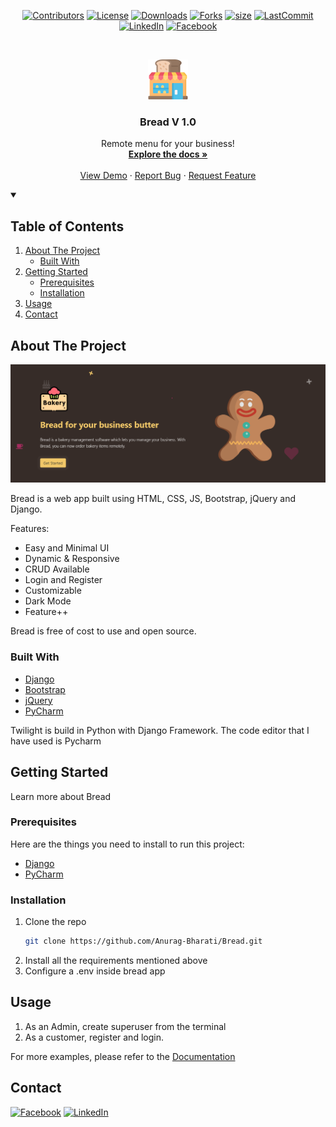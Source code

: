 <!--
*** Thanks othneildrew for providing this template
-->



<!-- PROJECT SHIELDS -->
<div align="center">

[![Contributors][contributors-shield]][contributors-url]
[![License][license-shield]][license-url]
[![Downloads][download-shield]][download-url]
[![Forks][forks-shield]][forks-url]
[![size][size-shield]][size-url]
[![LastCommit][lastCommit-shield]][size-url]
[![LinkedIn][linkedin-shield]][linkedin-url]
[![Facebook][facebook-shield]][facebook-url]
</div>


<!-- PROJECT LOGO -->
<br />
<p align="center">
  <a href="https://github.com/Anurag-Bharati/Bread">
    <img src="https://github.com/Anurag-Bharati/Bread/blob/main/static/images/bakeryShop.png" alt="Logo" width="64" height="64">
  </a>

  <h3 align="center">Bread V 1.0</h3>
 
  <p align="center"> </p>

  <p align="center">
    Remote menu for your business!
    <br />
    <a href="https://github.com/Anurag-Bharati/Bread/blob/main/static/misc/11494830_AnuragBharati_ST5007CEM.pdf"><strong>Explore the docs »</strong></a>
    <br />
    <br />
    <a href="https://github.com/Anurag-Bharati/Bread">View Demo</a>
    ·
    <a href="https://github.com/Anurag-Bharati/Bread/issues">Report Bug</a>
    ·
    <a href="https://github.com/Anurag-Bharati/Bread/issues">Request Feature</a>
  </p>
</p>



<!-- TABLE OF CONTENTS -->

<details open="open">
  <summary><h2>Table of Contents</summary>
  <ol>
    <li>
      <a href="#about-the-project">About The Project</a>
      <ul>
        <li><a href="#built-with">Built With</a></li>
      </ul>
    </li>
    <li>
      <a href="#getting-started">Getting Started</a>
      <ul>
        <li><a href="#prerequisites">Prerequisites</a></li>
        <li><a href="#installation">Installation</a></li>
      </ul>
    </li>
    <li><a href="#usage">Usage</a></li>
    <li><a href="#contact">Contact</a></li>
  </ol>
</details>



<!-- ABOUT THE PROJECT -->
## About The Project



  ![Product Name Screen Shot][product-screenshot]


Bread is a web app built using HTML, CSS, JS, Bootstrap, jQuery and Django. 

Features:
* Easy and Minimal UI
* Dynamic & Responsive
* CRUD Available
* Login and Register
* Customizable
* Dark Mode
* Feature++


Bread is free of cost to use and open source.

### Built With

* [Django](https://www.djangoproject.com/)
* [Bootstrap](https://getbootstrap.com/)
* [jQuery](https://jquery.com/)
* [PyCharm](https://www.jetbrains.com)

Twilight is build in Python with Django Framework. The code editor that I have used is Pycharm


<!-- GETTING STARTED -->
## Getting Started

Learn more about Bread

### Prerequisites

Here are the things you need to install to run this project:

* [Django](https://www.djangoproject.com/)
* [PyCharm](https://www.jetbrains.com)

### Installation

1. Clone the repo
   ```sh
   git clone https://github.com/Anurag-Bharati/Bread.git
   ```
2. Install all the requirements mentioned above
3. Configure a .env inside bread app


<!-- USAGE EXAMPLES -->
## Usage

1. As an Admin, create superuser from the terminal
2. As a customer, register and login.

For more examples, please refer to the [Documentation][doc-url]


<!-- CONTACT -->
## Contact

[![Facebook][facebook-shield]][facebook-url]
[![LinkedIn][linkedin-shield]][linkedin-url]




<!-- MARKDOWN LINKS & IMAGES -->
<!-- https://www.markdownguide.org/basic-syntax/#reference-style-links -->
[download-shield]: https://img.shields.io/github/downloads/anurag-bharati/bread/1.0/total?style=for-the-badge
[download-url]:https://github.com/Anurag-Bharati/bread/releases/tag/1.0
[license-shield]:https://img.shields.io/github/license/Anurag-Bharati/Bread?style=for-the-badge
[license-url]:https://github.com/Anurag-Bharati/Bread/blob/main/LICENSE.md
[contributors-shield]:https://img.shields.io/github/contributors/Anurag-Bharati/Bread?style=for-the-badge
[contributors-url]: https://github.com/Anurag-Bharati/Bread/graphs/contributors
[forks-shield]: https://img.shields.io/github/forks/Anurag-Bharati/Bread?style=for-the-badge
[forks-url]: https://github.com/Anurag-Bharati/Bread/network/members
[size-shield]:https://img.shields.io/github/repo-size/anurag-bharati/Bread?style=for-the-badge
[size-url]: https://github.com/Anurag-Bharati/Bread
[lastCommit-shield]:https://img.shields.io/github/last-commit/anurag-bharati/Bread?style=for-the-badge
[linkedin-shield]: https://img.shields.io/badge/-LinkedIn-black.svg?style=for-the-badge&logo=linkedin&colorB=555
[linkedin-url]: https://www.linkedin.com/in/anurag-bharati-5abb6820a/
[facebook-shield]:https://img.shields.io/badge/Facebook-Anurag-blue?style=for-the-badge
[facebook-url]:https://www.facebook.com/frost.king.1042

[product-screenshot]:<https://github.com/Anurag-Bharati/Bread/blob/main/bread_cover.png>
[doc-url]:https://github.com/Anurag-Bharati/Bread/blob/main/static/misc/11494830_AnuragBharati_ST5007CEM.pdf

